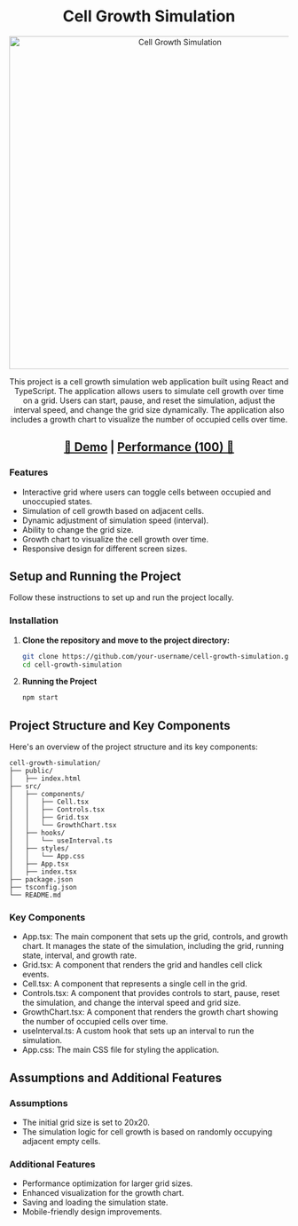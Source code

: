 <h1 align="center"> Cell Growth Simulation </h1>

<p align="center">
<img width="600" alt="Cell Growth Simulation" src="https://github.com/UmairK5669/cell-growth-simulation/assets/102482696/5cb06e2d-3655-45b3-887e-0db6dfa91885">
</p>
<p align="center">This project is a cell growth simulation web application built using React and TypeScript. The application allows users to simulate cell growth over time on a grid. Users can start, pause, and reset the simulation, adjust the interval speed, and change the grid size dynamically. The application also includes a growth chart to visualize the number of occupied cells over time.
</p>
<h2 align="center"> <a target="_blank" href="https://hugoplate.netlify.app/" rel="nofollow">👀 Demo</a> | <a  target="_blank" href="https://pagespeed.web.dev/analysis/https-cell-growth-simulation-tau-vercel-app/d32hvxzjey?form_factor=desktop">Performance (100) 🚀</a>

### Features

- Interactive grid where users can toggle cells between occupied and unoccupied states.
- Simulation of cell growth based on adjacent cells.
- Dynamic adjustment of simulation speed (interval).
- Ability to change the grid size.
- Growth chart to visualize the cell growth over time.
- Responsive design for different screen sizes.

## Setup and Running the Project

Follow these instructions to set up and run the project locally.

### Installation

1. **Clone the repository and move to the project directory:**

   ```bash
   git clone https://github.com/your-username/cell-growth-simulation.git
   cd cell-growth-simulation

2. **Running the Project**

   ```bash
   npm start

## Project Structure and Key Components

Here's an overview of the project structure and its key components:

    cell-growth-simulation/
    ├── public/
    │   ├── index.html
    ├── src/
    │   ├── components/
    │   │   ├── Cell.tsx
    │   │   ├── Controls.tsx
    │   │   ├── Grid.tsx
    │   │   └── GrowthChart.tsx
    │   ├── hooks/
    │   │   └── useInterval.ts
    │   ├── styles/
    │   │   └── App.css
    │   ├── App.tsx
    │   ├── index.tsx
    ├── package.json
    ├── tsconfig.json
    └── README.md

### Key Components

- App.tsx: The main component that sets up the grid, controls, and growth chart. It manages the state of the simulation, including the grid, running state, interval, and growth rate.
- Grid.tsx: A component that renders the grid and handles cell click events.
- Cell.tsx: A component that represents a single cell in the grid.
- Controls.tsx: A component that provides controls to start, pause, reset the simulation, and change the interval speed and grid size.
- GrowthChart.tsx: A component that renders the growth chart showing the number of occupied cells over time.
- useInterval.ts: A custom hook that sets up an interval to run the simulation.
- App.css: The main CSS file for styling the application.

## Assumptions and Additional Features

### Assumptions

- The initial grid size is set to 20x20.
- The simulation logic for cell growth is based on randomly occupying adjacent empty cells.

### Additional Features

- Performance optimization for larger grid sizes.
- Enhanced visualization for the growth chart.
- Saving and loading the simulation state.
- Mobile-friendly design improvements.
  
